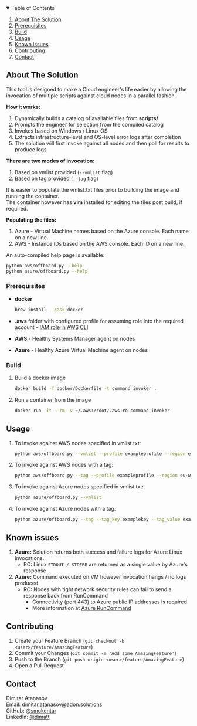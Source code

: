 <!-- TABLE OF CONTENTS -->
<details open="open">
  <summary>Table of Contents</summary>
  <ol>
    <li>
      <a href="#about-the-solution">About The Solution</a>
    </li>
    <li><a href="#prerequisites">Prerequisites</a></li>
    <li><a href="#build">Build</a></li>
    <li><a href="#usage">Usage</a></li>
    <li><a href="#known-issues">Known issues</a></li>
    <li><a href="#contributing">Contributing</a></li>
    <li><a href="#contact">Contact</a></li>
  </ol>
</details>



<!-- ABOUT THE PROJECT -->
## About The Solution

This tool is designed to make a Cloud engineer's life easier by allowing the invocation of multiple scripts against cloud nodes in a parallel fashion.

**How it works:**
1. Dynamically builds a catalog of available files from **scripts/**
2. Prompts the engineer for selection from the compiled catalog
3. Invokes based on Windows / Linux OS
4. Extracts infrastructure-level and OS-level error logs after completion
5. The solution will first invoke against all nodes and then poll for results to produce logs

**There are two modes of invocation:**
1. Based on vmlist provided (`--vmlist` flag)
2. Based on tag provided (`--tag` flag)

It is easier to populate the vmlist.txt files prior to building the image and running the container.<br>
The container however has **vim** installed for editing the files post build, if required.

**Populating the files:**
1. Azure - Virtual Machine names based on the Azure console. Each name on a new line.
2. AWS - Instance IDs based on the AWS console. Each ID on a new line.

An auto-compiled help page is available:
```sh
python aws/offboard.py --help
python azure/offboard.py --help
```

### Prerequisites

* **docker**
  ```sh
  brew install --cask docker
  ```
* **.aws** folder with configured profile for assuming role into the required account - [IAM role in AWS CLI](https://docs.aws.amazon.com/cli/latest/userguide/cli-configure-role.html)

* **AWS** - Healthy Systems Manager agent on nodes

* **Azure** - Healthy Azure Virtual Machine agent on nodes

### Build

1. Build a docker image
   ```sh
   docker build -f docker/Dockerfile -t command_invoker .
   ```
2. Run a container from the image
   ```sh
   docker run -it --rm -v ~/.aws:/root/.aws:ro command_invoker
   ```
<!-- USAGE EXAMPLES -->
## Usage

1. To invoke against AWS nodes specified in vmlist.txt:
   ```sh
   python aws/offboard.py --vmlist --profile exampleprofile --region eu-west-1
   ```
2. To invoke against AWS nodes with a tag:
   ```sh
   python aws/offboard.py --tag --profile exampleprofile --region eu-west-1 --tag_key examplekey --tag_value examplevalue
   ```
3. To invoke against Azure nodes specified in vmlist.txt:
   ```sh
   python azure/offboard.py --vmlist
   ```
4. To invoke against Azure nodes with a tag:
   ```sh
   python azure/offboard.py --tag --tag_key examplekey --tag_value examplevalue
   ```

 <!-- Known issues -->
## Known issues
1. **Azure:** Solution returns both success and failure logs for Azure Linux invocations.
   - RC: Linux `STDOUT / STDERR` are returned as a single value by Azure's response
2. **Azure:** Command executed on VM however invocation hangs / no logs produced
   - RC: Nodes with tight network security rules can fail to send a response back from RunCommand
     - Connectivity (port 443) to Azure public IP addresses is required
     - More information at [Azure RunCommand](https://docs.microsoft.com/en-us/azure/virtual-machines/windows/run-command)


<!-- CONTRIBUTING -->
## Contributing

1. Create your Feature Branch (`git checkout -b <user>/feature/AmazingFeature`)
2. Commit your Changes (`git commit -m 'Add some AmazingFeature'`)
3. Push to the Branch (`git push origin <user>/feature/AmazingFeature`)
4. Open a Pull Request


<!-- CONTACT -->
## Contact

Dimitar Atanasov<br>
Email: dimitar.atanasov@adon.solutions<br>
GitHub: [@smokentar](https://github.com/smokentar)<br>
LinkedIn: [@dimatt](https://www.linkedin.com/in/dimatt/)
